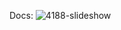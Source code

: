 Docs: <link>
![4188-slideshow](https://cdn.gemthemes.net/production/images/admin/800a6002-5d0c-4cd0-aa09-fdebf7723b9b.png)